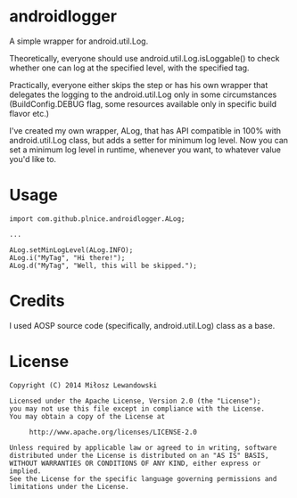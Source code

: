 androidlogger
=============

A simple wrapper for android.util.Log.

Theoretically, everyone should use android.util.Log.isLoggable() to check whether one can log at the specified level, with
the specified tag. 

Practically, everyone either skips the step or has his own wrapper that delegates the logging to the android.util.Log
only in some circumstances (BuildConfig.DEBUG flag, some resources available only in specific build flavor etc.)

I've created my own wrapper, ALog, that has API compatible in 100% with android.util.Log class, but adds a setter for
minimum log level. Now you can set a minimum log level in runtime, whenever you want, to whatever value you'd like to.

Usage
=====

    import com.github.plnice.androidlogger.ALog;
    
    ...
    
    ALog.setMinLogLevel(ALog.INFO);
    ALog.i("MyTag", "Hi there!");
    ALog.d("MyTag", "Well, this will be skipped.");
    

Credits
=======
I used AOSP source code (specifically, android.util.Log) class as a base.

License
=======

    Copyright (C) 2014 Miłosz Lewandowski

    Licensed under the Apache License, Version 2.0 (the "License");
    you may not use this file except in compliance with the License.
    You may obtain a copy of the License at

         http://www.apache.org/licenses/LICENSE-2.0

    Unless required by applicable law or agreed to in writing, software
    distributed under the License is distributed on an "AS IS" BASIS,
    WITHOUT WARRANTIES OR CONDITIONS OF ANY KIND, either express or implied.
    See the License for the specific language governing permissions and
    limitations under the License.

